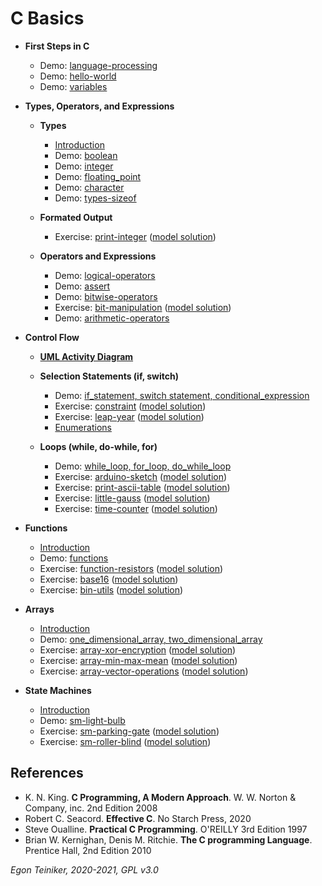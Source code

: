# C Basics

* **First Steps in C**    
    * Demo: [language-processing](https://github.com/teiniker/teiniker-lectures-computerscience/tree/master/c-basics/introduction/language_processing)
    * Demo: [hello-world](https://github.com/teiniker/teiniker-lectures-computerscience/tree/master/c-basics/introduction/hello-world)   
    * Demo: [variables](https://github.com/teiniker/teiniker-lectures-computerscience/tree/master/c-basics/introduction/variables)
        
* **Types, Operators, and Expressions**
    * **Types**
        * [Introduction](https://github.com/teiniker/teiniker-lectures-computerscience/blob/master/c-basics/types-operators-expressions/types/README.md)
        * Demo: [boolean](https://github.com/teiniker/teiniker-lectures-computerscience/tree/master/c-basics/types-operators-expressions/types/boolean)
        * Demo: [integer](https://github.com/teiniker/teiniker-lectures-computerscience/tree/master/c-basics/types-operators-expressions/types/integer)
        * Demo: [floating_point](https://github.com/teiniker/teiniker-lectures-computerscience/tree/master/c-basics/types-operators-expressions/types/floating-point)
        * Demo: [character](https://github.com/teiniker/teiniker-lectures-computerscience/tree/master/c-basics/types-operators-expressions/types/character)
        * Demo: [types-sizeof](https://github.com/teiniker/teiniker-lectures-computerscience/tree/master/c-basics/types-operators-expressions/types/types-sizeof)
        
    * **Formated Output**    
        * Exercise: [print-integer](https://github.com/teiniker/teiniker-lectures-computerscience/tree/master/c-basics/types-operators-expressions/formated-output/print-integer-exercise)
        ([model solution](https://github.com/teiniker/teiniker-lectures-computerscience/tree/master/c-basics/types-operators-expressions/formated-output/print-integer))  

    * **Operators and Expressions**
        * Demo: [logical-operators](https://github.com/teiniker/teiniker-lectures-computerscience/tree/master/c-basics/types-operators-expressions/operators/logical-operators)  
        * Demo: [assert](https://github.com/teiniker/teiniker-lectures-computerscience/tree/master/c-basics/types-operators-expressions/operators/assert)
        * Demo: [bitwise-operators](https://github.com/teiniker/teiniker-lectures-computerscience/tree/master/c-basics/types-operators-expressions/operators/bitwise-operators)
        * Exercise: [bit-manipulation](https://github.com/teiniker/teiniker-lectures-computerscience/tree/master/c-basics/types-operators-expressions/operators/bit-manipulation-exercise)
        ([model solution](https://github.com/teiniker/teiniker-lectures-computerscience/tree/master/c-basics/types-operators-expressions/operators/bit-manipulation))
        * Demo: [arithmetic-operators](https://github.com/teiniker/teiniker-lectures-computerscience/tree/master/c-basics/types-operators-expressions/operators/arithmetic-operators)
         

* **Control Flow**
    * [**UML Activity Diagram**](https://github.com/teiniker/teiniker-lectures-computerscience/blob/master/configuration-management/documentation/uml/UML-Activity-Diagram.md) 
    * **Selection Statements (if, switch)**
        * Demo: [if_statement, switch statement, conditional_expression](https://github.com/teiniker/teiniker-lectures-computerscience/tree/master/c-basics/control-flow/selection)
        * Exercise: [constraint](https://github.com/teiniker/teiniker-lectures-computerscience/tree/master/c-basics/control-flow/selection/constraint-exercise)
         ([model solution](https://github.com/teiniker/teiniker-lectures-computerscience/tree/master/c-basics/control-flow/selection/constraint))
        * Exercise: [leap-year](https://github.com/teiniker/teiniker-lectures-computerscience/tree/master/c-basics/control-flow/selection/leap-year-exercise)
        ([model solution](https://github.com/teiniker/teiniker-lectures-computerscience/tree/master/c-basics/control-flow/selection/leap-year))
         * [Enumerations](https://github.com/teiniker/teiniker-lectures-computerscience/tree/master/c-basics/control-flow/selection/enumerations)

    * **Loops (while, do-while, for)**   
        * Demo: [while_loop, for_loop, do_while_loop](https://github.com/teiniker/teiniker-lectures-computerscience/tree/master/c-basics/control-flow/loops)
        * Exercise: [arduino-sketch](https://github.com/teiniker/teiniker-lectures-computerscience/tree/master/c-basics/control-flow/loops/arduino-sketch-exercise)
        ([model solution](https://github.com/teiniker/teiniker-lectures-computerscience/tree/master/c-basics/control-flow/loops/arduino-sketch))    
        * Exercise: [print-ascii-table](https://github.com/teiniker/teiniker-lectures-computerscience/tree/master/c-basics/control-flow/loops/print-ascii-table-exercise)
        ([model solution](https://github.com/teiniker/teiniker-lectures-computerscience/tree/master/c-basics/control-flow/loops/print-ascii-table))    
        * Exercise: [little-gauss](https://github.com/teiniker/teiniker-lectures-computerscience/tree/master/c-basics/control-flow/loops/little-gauss-exercise)
        ([model solution](https://github.com/teiniker/teiniker-lectures-computerscience/tree/master/c-basics/control-flow/loops/little-gauss))
        * Exercise: [time-counter](https://github.com/teiniker/teiniker-lectures-computerscience/tree/master/c-basics/control-flow/loops/time-counter-exercise)
        ([model solution](https://github.com/teiniker/teiniker-lectures-computerscience/tree/master/c-basics/control-flow/loops/time-counter))        
            
* **Functions**
    * [Introduction](https://github.com/teiniker/teiniker-lectures-computerscience/blob/master/c-basics/functions/README.md) 
    * Demo: [functions](https://github.com/teiniker/teiniker-lectures-computerscience/tree/master/c-basics/functions)
    * Exercise: [function-resistors](https://github.com/teiniker/teiniker-lectures-computerscience/tree/master/c-basics/functions/function-resistors-exercise)
        ([model solution](https://github.com/teiniker/teiniker-lectures-computerscience/tree/master/c-basics/functions/function-resistors))
    * Exercise: [base16](https://github.com/teiniker/teiniker-lectures-computerscience/tree/master/c-basics/functions/base16-exercise)
        ([model solution](https://github.com/teiniker/teiniker-lectures-computerscience/tree/master/c-basics/functions/base16))    
    * Exercise: [bin-utils](https://github.com/teiniker/teiniker-lectures-computerscience/tree/master/c-basics/functions/bit-utils-exercise)
        ([model solution](https://github.com/teiniker/teiniker-lectures-computerscience/tree/master/c-basics/functions/bit-utils))  
      
* **Arrays**
    * [Introduction](https://github.com/teiniker/teiniker-lectures-computerscience/blob/master/c-basics/arrays/README.md)
    * Demo: [one_dimensional_array, two_dimensional_array](https://github.com/teiniker/teiniker-lectures-computerscience/tree/master/c-basics/arrays)
    * Exercise: [array-xor-encryption](https://github.com/teiniker/teiniker-lectures-computerscience/tree/master/c-basics/arrays/array-xor-encryption-exercise)
        ([model solution](https://github.com/teiniker/teiniker-lectures-computerscience/tree/master/c-basics/arrays/array-xor-encryption))
    * Exercise: [array-min-max-mean](https://github.com/teiniker/teiniker-lectures-computerscience/tree/master/c-basics/arrays/array-min-max-mean-exercise)
        ([model solution](https://github.com/teiniker/teiniker-lectures-computerscience/tree/master/c-basics/arrays/array-min-max-mean))
    * Exercise: [array-vector-operations](https://github.com/teiniker/teiniker-lectures-computerscience/tree/master/c-basics/arrays/array-vector-operations-exercise)
         ([model solution](https://github.com/teiniker/teiniker-lectures-computerscience/tree/master/c-basics/arrays/array-vector-operations))


* **State Machines**
   * [Introduction](https://github.com/teiniker/teiniker-lectures-computerscience/blob/master/c-basics/statemachine/README.md)  
   * Demo: [sm-light-bulb](https://github.com/teiniker/teiniker-lectures-computerscience/tree/master/c-basics/statemachine)
   * Exercise: [sm-parking-gate](https://github.com/teiniker/teiniker-lectures-computerscience/tree/master/c-basics/statemachine/sm-parking-gate-exercise)
      ([model solution](https://github.com/teiniker/teiniker-lectures-computerscience/tree/master/c-basics/statemachine/sm-parking-gate))
   * Exercise: [sm-roller-blind](https://github.com/teiniker/teiniker-lectures-computerscience/tree/master/c-basics/statemachine/sm-roller-blind-exercise)
      ([model solution](https://github.com/teiniker/teiniker-lectures-computerscience/tree/master/c-basics/statemachine/sm-roller-blind))
      

## References
* K. N. King. **C Programming, A Modern Approach**. W. W. Norton & Company, inc. 2nd Edition 2008
* Robert C. Seacord. **Effective C**. No Starch Press, 2020
* Steve Oualline. **Practical C Programming**. O'REILLY 3rd Edition 1997
* Brian W. Kernighan, Denis M. Ritchie. **The C programming Language**. Prentice Hall, 2nd Edition 2010

*Egon Teiniker, 2020-2021, GPL v3.0* 
